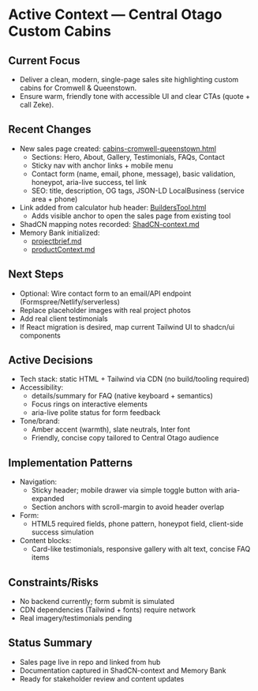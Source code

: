# Active Context — Central Otago Custom Cabins

## Current Focus
- Deliver a clean, modern, single-page sales site highlighting custom cabins for Cromwell & Queenstown.
- Ensure warm, friendly tone with accessible UI and clear CTAs (quote + call Zeke).

## Recent Changes
- New sales page created: [cabins-cromwell-queenstown.html](../cabins-cromwell-queenstown.html)
  - Sections: Hero, About, Gallery, Testimonials, FAQs, Contact
  - Sticky nav with anchor links + mobile menu
  - Contact form (name, email, phone, message), basic validation, honeypot, aria-live success, tel link
  - SEO: title, description, OG tags, JSON-LD LocalBusiness (service area + phone)
- Link added from calculator hub header: [BuildersTool.html](../BuildersTool.html)
  - Adds visible anchor to open the sales page from existing tool
- ShadCN mapping notes recorded: [ShadCN-context.md](../ShadCN-context.md)
- Memory Bank initialized:
  - [projectbrief.md](./projectbrief.md)
  - [productContext.md](./productContext.md)

## Next Steps
- Optional: Wire contact form to an email/API endpoint (Formspree/Netlify/serverless)
- Replace placeholder images with real project photos
- Add real client testimonials
- If React migration is desired, map current Tailwind UI to shadcn/ui components

## Active Decisions
- Tech stack: static HTML + Tailwind via CDN (no build/tooling required)
- Accessibility:
  - details/summary for FAQ (native keyboard + semantics)
  - Focus rings on interactive elements
  - aria-live polite status for form feedback
- Tone/brand:
  - Amber accent (warmth), slate neutrals, Inter font
  - Friendly, concise copy tailored to Central Otago audience

## Implementation Patterns
- Navigation:
  - Sticky header; mobile drawer via simple toggle button with aria-expanded
  - Section anchors with scroll-margin to avoid header overlap
- Form:
  - HTML5 required fields, phone pattern, honeypot field, client-side success simulation
- Content blocks:
  - Card-like testimonials, responsive gallery with alt text, concise FAQ items

## Constraints/Risks
- No backend currently; form submit is simulated
- CDN dependencies (Tailwind + fonts) require network
- Real imagery/testimonials pending

## Status Summary
- Sales page live in repo and linked from hub
- Documentation captured in ShadCN-context and Memory Bank
- Ready for stakeholder review and content updates

